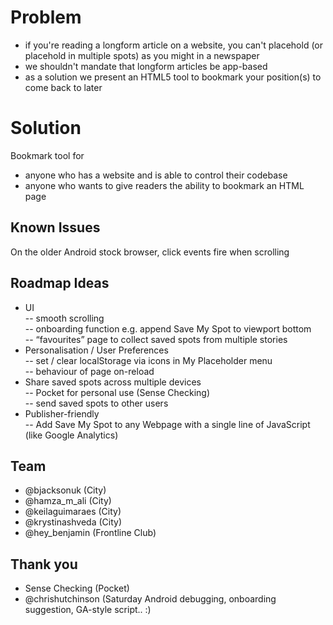 # Problem 
- if you're reading a longform article on a website, you can't placehold (or placehold in multiple spots) as you might in a newspaper
- we shouldn't mandate that longform articles be app-based
- as a solution we present an HTML5 tool to bookmark your position(s) to come back to later 

# Solution 
Bookmark tool for 
- anyone who has a website and is able to control their codebase 
- anyone who wants to give readers the ability to bookmark an HTML page

## Known Issues 
On the older Android stock browser, click events fire when scrolling

## Roadmap Ideas 
- UI<br/>
-- smooth scrolling<br/>
-- onboarding function e.g. append Save My Spot to viewport bottom<br/>
-- “favourites” page to collect saved spots from multiple stories<br/>
- Personalisation / User Preferences<br/>
-- set / clear localStorage via icons in My Placeholder menu<br/>
--  behaviour of page on-reload <br/>
- Share saved spots across multiple devices <br/>
-- Pocket for personal use (Sense Checking) <br/>
-- send saved spots to other users <br/>
- Publisher-friendly<br/>
-- Add Save My Spot to any Webpage with a single line of JavaScript (like Google Analytics)

## Team
- @bjacksonuk (City)
- @hamza_m_ali (City)
- @keilaguimaraes (City)
- @krystinashveda (City)
- @hey_benjamin (Frontline Club)

## Thank you  
- Sense Checking (Pocket)
- @chrishutchinson (Saturday Android debugging, onboarding suggestion, GA-style script.. :)
